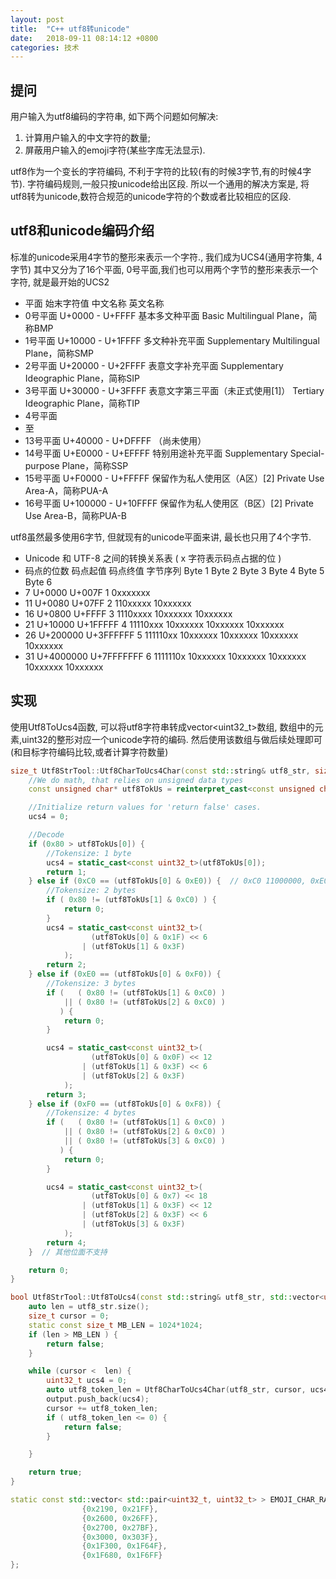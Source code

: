 ```yaml
---
layout: post
title:  "C++ utf8转unicode"
date:   2018-09-11 08:14:12 +0800
categories: 技术 
---
```


## 提问 
用户输入为utf8编码的字符串, 如下两个问题如何解决:
1. 计算用户输入的中文字符的数量; 
2. 屏蔽用户输入的emoji字符(某些字库无法显示). 

utf8作为一个变长的字符编码, 不利于字符的比较(有的时候3字节,有的时候4字节).
字符编码规则,一般只按unicode给出区段.
所以一个通用的解决方案是, 将utf8转为unicode,数符合规范的unicode字符的个数或者比较相应的区段.


## utf8和unicode编码介绍

标准的unicode采用4字节的整形来表示一个字符., 我们成为UCS4(通用字符集, 4字节)
其中又分为了16个平面, 0号平面,我们也可以用两个字节的整形来表示一个字符, 就是最开始的UCS2
* 平面  始末字符值   中文名称    英文名称
* 0号平面    U+0000 - U+FFFF 基本多文种平面 Basic Multilingual Plane，简称BMP
* 1号平面    U+10000 - U+1FFFF   多文种补充平面 Supplementary Multilingual Plane，简称SMP
* 2号平面    U+20000 - U+2FFFF   表意文字补充平面    Supplementary Ideographic Plane，简称SIP
* 3号平面    U+30000 - U+3FFFF   表意文字第三平面（未正式使用[1]）  Tertiary Ideographic Plane，简称TIP
* 4号平面
* 至
* 13号平面   U+40000 - U+DFFFF   （尚未使用）
* 14号平面   U+E0000 - U+EFFFF   特别用途补充平面    Supplementary Special-purpose Plane，简称SSP
* 15号平面   U+F0000 - U+FFFFF   保留作为私人使用区（A区）[2]    Private Use Area-A，简称PUA-A
* 16号平面   U+100000 - U+10FFFF 保留作为私人使用区（B区）[2]    Private Use Area-B，简称PUA-B
 
utf8虽然最多使用6字节, 但就现有的unicode平面来讲, 最长也只用了4个字节.
* Unicode 和 UTF-8 之间的转换关系表 ( x 字符表示码点占据的位 )
* 码点的位数   码点起值    码点终值    字节序列    Byte 1  Byte 2  Byte 3  Byte 4  Byte 5  Byte 6
*  7 U+0000  U+007F  1   0xxxxxxx
* 11  U+0080  U+07FF  2   110xxxxx    10xxxxxx
* 16  U+0800  U+FFFF  3   1110xxxx    10xxxxxx    10xxxxxx
* 21  U+10000 U+1FFFFF    4   11110xxx    10xxxxxx    10xxxxxx    10xxxxxx
* 26  U+200000    U+3FFFFFF   5   111110xx    10xxxxxx    10xxxxxx    10xxxxxx    10xxxxxx
* 31  U+4000000   U+7FFFFFFF  6   1111110x    10xxxxxx    10xxxxxx    10xxxxxx    10xxxxxx    10xxxxxx


## 实现 
使用Utf8ToUcs4函数, 可以将utf8字符串转成vector<uint32_t>数组, 数组中的元素,uint32的整形对应一个unicode字符的编码.  然后使用该数组与做后续处理即可(和目标字符编码比较,或者计算字符数量)
```  c++
size_t Utf8StrTool::Utf8CharToUcs4Char(const std::string& utf8_str, size_t cursor, uint32_t& ucs4) {
    //We do math, that relies on unsigned data types
    const unsigned char* utf8TokUs = reinterpret_cast<const unsigned char*>(&(utf8_str[cursor]));

    //Initialize return values for 'return false' cases.
    ucs4 = 0;

    //Decode
    if (0x80 > utf8TokUs[0]) {
        //Tokensize: 1 byte
        ucs4 = static_cast<const uint32_t>(utf8TokUs[0]);
        return 1;
    } else if (0xC0 == (utf8TokUs[0] & 0xE0)) {  // 0xC0 11000000, 0xE0 11100000
        //Tokensize: 2 bytes
        if ( 0x80 != (utf8TokUs[1] & 0xC0) ) {
            return 0;
        }
        ucs4 = static_cast<const uint32_t>(
                  (utf8TokUs[0] & 0x1F) << 6
                | (utf8TokUs[1] & 0x3F)
            );
        return 2;
    } else if (0xE0 == (utf8TokUs[0] & 0xF0)) {
        //Tokensize: 3 bytes
        if (   ( 0x80 != (utf8TokUs[1] & 0xC0) )
            || ( 0x80 != (utf8TokUs[2] & 0xC0) )
           ) {
            return 0;
        }

        ucs4 = static_cast<const uint32_t>(
                  (utf8TokUs[0] & 0x0F) << 12
                | (utf8TokUs[1] & 0x3F) << 6
                | (utf8TokUs[2] & 0x3F)
            );
        return 3;
    } else if (0xF0 == (utf8TokUs[0] & 0xF8)) {
        //Tokensize: 4 bytes
        if (   ( 0x80 != (utf8TokUs[1] & 0xC0) )
            || ( 0x80 != (utf8TokUs[2] & 0xC0) )
            || ( 0x80 != (utf8TokUs[3] & 0xC0) )
           ) {
            return 0;
        }

        ucs4 = static_cast<const uint32_t>(
                  (utf8TokUs[0] & 0x7) << 18
                | (utf8TokUs[1] & 0x3F) << 12
                | (utf8TokUs[2] & 0x3F) << 6
                | (utf8TokUs[3] & 0x3F)
            );
        return 4;
    }  // 其他位面不支持

    return 0;
}

bool Utf8StrTool::Utf8ToUcs4(const std::string& utf8_str, std::vector<uint32_t>& output) {
    auto len = utf8_str.size();
    size_t cursor = 0;
    static const size_t MB_LEN = 1024*1024;
    if (len > MB_LEN ) {
        return false;
    }

    while (cursor <  len) {
        uint32_t ucs4 = 0;
        auto utf8_token_len = Utf8CharToUcs4Char(utf8_str, cursor, ucs4);
        output.push_back(ucs4);
        cursor += utf8_token_len;
        if ( utf8_token_len <= 0) {
            return false;
        }

    }

    return true;
}

static const std::vector< std::pair<uint32_t, uint32_t> > EMOJI_CHAR_RANGE_VEC = {
                {0x2190, 0x21FF},
                {0x2600, 0x26FF},
                {0x2700, 0x27BF},
                {0x3000, 0x303F},
                {0x1F300, 0x1F64F},
                {0x1F680, 0x1F6FF}
};

```

